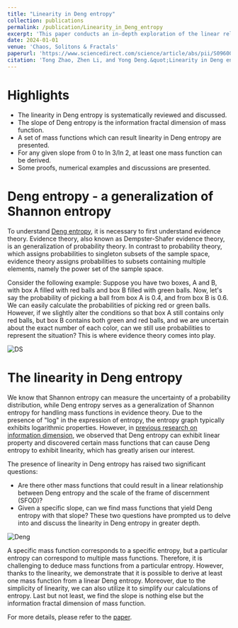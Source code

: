 ```yaml
---
title: "Linearity in Deng entropy"
collection: publications
permalink: /publication/Linearity_in_Deng_entropy
excerpt: 'This paper conducts an in-depth exploration of the linear relationship between Deng entropy and the scale of the frame of discernment (SFOD), and find that the slope is nothing else but the information fractal dimension of mass function. It shows that entropy can not only increase, but also increase in a linear way, leading to the convenience of approximate calculation.'
date: 2024-01-01
venue: 'Chaos, Solitons & Fractals'
paperurl: 'https://www.sciencedirect.com/science/article/abs/pii/S0960077923012900'
citation: 'Tong Zhao, Zhen Li, and Yong Deng.&quot;Linearity in Deng entropy.&quot; <i>Chaos, Solitons & Fractals</i> 178 (2024): 114388.'
---
```


Highlights
=====
- The linearity in Deng entropy is systematically reviewed and discussed.
- The slope of Deng entropy is the information fractal dimension of mass function.
- A set of mass functions which can result linearity in Deng entropy are presented.
- For any given slope from 0 to ln 3/ln 2, at least one mass function can be derived.
- Some proofs, numerical examples and discussions are presented.

Deng entropy - a generalization of Shannon entropy
=====
To understand [Deng entropy](https://www.sciencedirect.com/science/article/abs/pii/S0960077916302363), it is necessary to first understand evidence theory. Evidence theory, also known as Dempster-Shafer evidence theory, is an generalization of probability theory. In contrast to probability theory, which assigns probabilities to singleton subsets of the sample space, evidence theory assigns probabilities to subsets containing multiple elements, namely the power set of the sample space.

Consider the following example: Suppose you have two boxes, A and B, with box A filled with red balls and box B filled with green balls. Now, let's say the probability of picking a ball from box A is 0.4, and from box B is 0.6. We can easily calculate the probabilities of picking red or green balls. However, if we slightly alter the conditions so that box A still contains only red balls, but box B contains both green and red balls, and we are uncertain about the exact number of each color, can we still use probabilities to represent the situation? This is where evidence theory comes into play.

![DS](https://github.com/TongZhao1030/Tongzhao1030.github.io/assets/164134563/7f62a908-0f05-43b0-8658-75121a8d0a4f "D-S Evidence Theory")

The linearity in Deng entropy
=====
We know that Shannon entropy can measure the uncertainty of a probability distribution, while Deng entropy serves as a generalization of Shannon entropy for handling mass functions in evidence theory. Due to the presence of "log" in the expression of entropy, the entropy graph typically exhibits logarithmic properties. However, in [previous research on information dimension](https://www.worldscientific.com/doi/abs/10.1142/S0218348X22501109), we observed that Deng entropy can exhibit linear property and discovered certain mass functions that can cause Deng entropy to exhibit linearity, which has greatly arisen our interest.

The presence of linearity in Deng entropy has raised two significant questions:
- Are there other mass functions that could result in a linear relationship between Deng entropy and the scale of the frame of discernment (SFOD)? 
- Given a specific slope, can we find mass functions that yield Deng entropy with that slope?
These two questions have prompted us to delve into and discuss the linearity in Deng entropy in greater depth.

![Deng](https://github.com/TongZhao1030/Tongzhao1030.github.io/assets/164134563/e4d76266-302f-4175-8e99-d74c53c38c74 "The linearity in Deng entropy")

A specific mass function corresponds to a specific entropy, but a particular entropy can correspond to multiple mass functions. Therefore, it is challenging to deduce mass functions from a particular entropy. However, thanks to the linearity, we demonstrate that it is possible to derive at least one mass function from a linear Deng entropy. Moreover, due to the simplicity of linearity, we can also utilize it to simplify our calculations of entropy. Last but not least, we find the slope is nothing else but the information fractal dimension of mass function.

For more details, please refer to the [paper](../files/Selected_Pub_Entropy.pdf).

